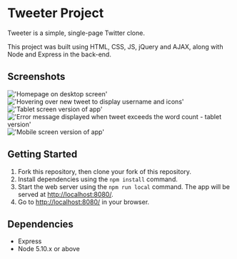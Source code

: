 # Tweeter Project

Tweeter is a simple, single-page Twitter clone.

This project was built using HTML, CSS, JS, jQuery and AJAX, along with Node and Express in the back-end.


## Screenshots 

!['Homepage on desktop screen'](https://github.com/jangjinny/tweeter/blob/master/docs/tweeter-homepage.png?raw=true)
!['Hovering over new tweet to display username and icons'](https://github.com/jangjinny/tweeter/blob/master/docs/new-tweet.png?raw=true)
!['Tablet screen version of app'](https://github.com/jangjinny/tweeter/blob/master/docs/tablet-screen.png?raw=true)
!['Error message displayed when tweet exceeds the word count - tablet version'](https://github.com/jangjinny/tweeter/blob/master/docs/text-error.png?raw=true)
!['Mobile screen version of app'](https://github.com/jangjinny/tweeter/blob/master/docs/mobile-screen.png?raw=true)

## Getting Started

1. Fork this repository, then clone your fork of this repository.
2. Install dependencies using the `npm install` command.
3. Start the web server using the `npm run local` command. The app will be served at <http://localhost:8080/>.
4. Go to <http://localhost:8080/> in your browser.

## Dependencies

- Express
- Node 5.10.x or above
